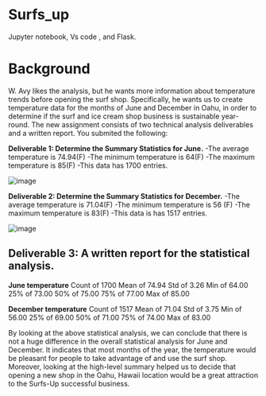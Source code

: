 # Surfs_up
Jupyter notebook, Vs code , and Flask.
# Background
W. Avy likes the analysis, but he wants more information about temperature trends before opening the surf shop. Specifically, he wants us to create temperature data for the months of June and December in Oahu, in order to determine if the surf and ice cream shop business is sustainable year-round.
The new assignment consists of two technical analysis deliverables and a written report. You submited the following:

**Deliverable 1: Determine the Summary Statistics for June.**
-The average temperature is 74.94(F)
-The minimum temperature is 64(F)
-The maximum temperature is 85(F)
-This data has 1700 entries.

![image](https://user-images.githubusercontent.com/92646311/173261679-e908ae80-5b8b-4be8-939b-93341e9a0c15.png)

**Deliverable 2: Determine the Summary Statistics for December.**
-The average temperature is 71.04(F)
-The minimum temperature is 56 (F)
-The maximum temperature is 83(F)
-This data is has 1517 entries.

![image](https://user-images.githubusercontent.com/92646311/173261707-9f0e35f0-1d0b-4c08-a4f8-bbacee4e00e4.png)

## Deliverable 3: A written report for the statistical analysis.

**June temperature**
Count of 1700 
Mean of 74.94
Std of 3.26
Min of 64.00
25% of 73.00
50% of 75.00
75% of 77.00
Max of 85.00

**December temperature**
Count of 1517
Mean of 71.04
Std of 3.75
Min of 56.00
25% of 69.00
50% of 71.00
75% of 74.00
Max of 83.00

By looking at the above statistical analysis, we can conclude that there is not a huge difference in the overall statistical analysis for June and December. It indicates that most months of the year, the temperature would be pleasant for people to take advantage of and use the surf shop. Moreover, looking at the high-level summary helped us to decide that opening a new shop in the Oahu, Hawaii location would be a great attraction to the Surfs-Up successful business. 
